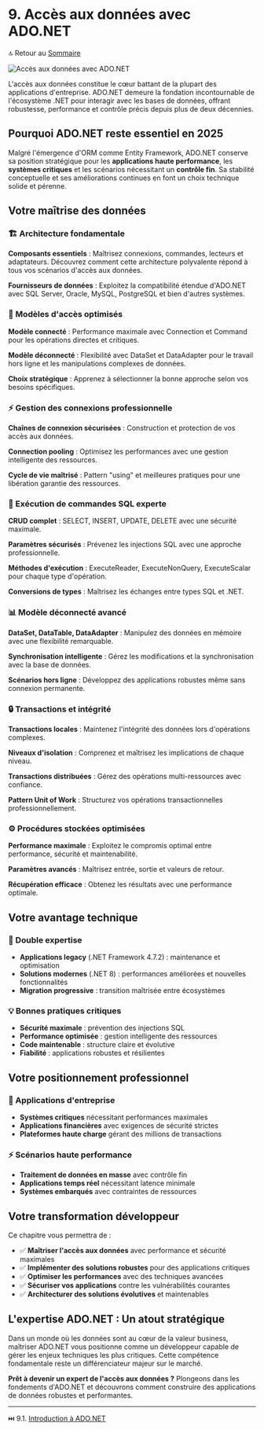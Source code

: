 # 9. Accès aux données avec ADO.NET

🔝 Retour au [Sommaire](/SOMMAIRE.md)

![Accès aux données avec ADO.NET](https://via.placeholder.com/800x200?text=Acc%C3%A8s+aux+donn%C3%A9es+avec+ADO.NET)

L'accès aux données constitue le cœur battant de la plupart des applications d'entreprise. ADO.NET demeure la fondation incontournable de l'écosystème .NET pour interagir avec les bases de données, offrant robustesse, performance et contrôle précis depuis plus de deux décennies.

## Pourquoi ADO.NET reste essentiel en 2025

Malgré l'émergence d'ORM comme Entity Framework, ADO.NET conserve sa position stratégique pour les **applications haute performance**, les **systèmes critiques** et les scénarios nécessitant un **contrôle fin**. Sa stabilité conceptuelle et ses améliorations continues en font un choix technique solide et pérenne.

## Votre maîtrise des données

### **🏗️ Architecture fondamentale**

**Composants essentiels** : Maîtrisez connexions, commandes, lecteurs et adaptateurs. Découvrez comment cette architecture polyvalente répond à tous vos scénarios d'accès aux données.

**Fournisseurs de données** : Exploitez la compatibilité étendue d'ADO.NET avec SQL Server, Oracle, MySQL, PostgreSQL et bien d'autres systèmes.

### **🔗 Modèles d'accès optimisés**

**Modèle connecté** : Performance maximale avec Connection et Command pour les opérations directes et critiques.

**Modèle déconnecté** : Flexibilité avec DataSet et DataAdapter pour le travail hors ligne et les manipulations complexes de données.

**Choix stratégique** : Apprenez à sélectionner la bonne approche selon vos besoins spécifiques.

### **⚡ Gestion des connexions professionnelle**

**Chaînes de connexion sécurisées** : Construction et protection de vos accès aux données.

**Connection pooling** : Optimisez les performances avec une gestion intelligente des ressources.

**Cycle de vie maîtrisé** : Pattern "using" et meilleures pratiques pour une libération garantie des ressources.

### **💾 Exécution de commandes SQL experte**

**CRUD complet** : SELECT, INSERT, UPDATE, DELETE avec une sécurité maximale.

**Paramètres sécurisés** : Prévenez les injections SQL avec une approche professionnelle.

**Méthodes d'exécution** : ExecuteReader, ExecuteNonQuery, ExecuteScalar pour chaque type d'opération.

**Conversions de types** : Maîtrisez les échanges entre types SQL et .NET.

### **📊 Modèle déconnecté avancé**

**DataSet, DataTable, DataAdapter** : Manipulez des données en mémoire avec une flexibilité remarquable.

**Synchronisation intelligente** : Gérez les modifications et la synchronisation avec la base de données.

**Scénarios hors ligne** : Développez des applications robustes même sans connexion permanente.

### **🔒 Transactions et intégrité**

**Transactions locales** : Maintenez l'intégrité des données lors d'opérations complexes.

**Niveaux d'isolation** : Comprenez et maîtrisez les implications de chaque niveau.

**Transactions distribuées** : Gérez des opérations multi-ressources avec confiance.

**Pattern Unit of Work** : Structurez vos opérations transactionnelles professionnellement.

### **⚙️ Procédures stockées optimisées**

**Performance maximale** : Exploitez le compromis optimal entre performance, sécurité et maintenabilité.

**Paramètres avancés** : Maîtrisez entrée, sortie et valeurs de retour.

**Récupération efficace** : Obtenez les résultats avec une performance optimale.

## Votre avantage technique

### **🎯 Double expertise**
- **Applications legacy** (.NET Framework 4.7.2) : maintenance et optimisation
- **Solutions modernes** (.NET 8) : performances améliorées et nouvelles fonctionnalités
- **Migration progressive** : transition maîtrisée entre écosystèmes

### **💡 Bonnes pratiques critiques**
- **Sécurité maximale** : prévention des injections SQL
- **Performance optimisée** : gestion intelligente des ressources
- **Code maintenable** : structure claire et évolutive
- **Fiabilité** : applications robustes et résilientes

## Votre positionnement professionnel

### **🏢 Applications d'entreprise**
- **Systèmes critiques** nécessitant performances maximales
- **Applications financières** avec exigences de sécurité strictes
- **Plateformes haute charge** gérant des millions de transactions

### **⚡ Scénarios haute performance**
- **Traitement de données en masse** avec contrôle fin
- **Applications temps réel** nécessitant latence minimale
- **Systèmes embarqués** avec contraintes de ressources

## Votre transformation développeur

Ce chapitre vous permettra de :
- ✅ **Maîtriser l'accès aux données** avec performance et sécurité maximales
- ✅ **Implémenter des solutions robustes** pour des applications critiques
- ✅ **Optimiser les performances** avec des techniques avancées
- ✅ **Sécuriser vos applications** contre les vulnérabilités courantes
- ✅ **Architecturer des solutions évolutives** et maintenables

## L'expertise ADO.NET : Un atout stratégique

Dans un monde où les données sont au cœur de la valeur business, maîtriser ADO.NET vous positionne comme un développeur capable de gérer les enjeux techniques les plus critiques. Cette compétence fondamentale reste un différenciateur majeur sur le marché.

**Prêt à devenir un expert de l'accès aux données ?** Plongeons dans les fondements d'ADO.NET et découvrons comment construire des applications de données robustes et performantes.

---

⏭️ 9.1. [Introduction à ADO.NET](/09-acces-aux-donnees-avec-ado-dotnet/9-1-introduction-a-ado-dotnet.md)
